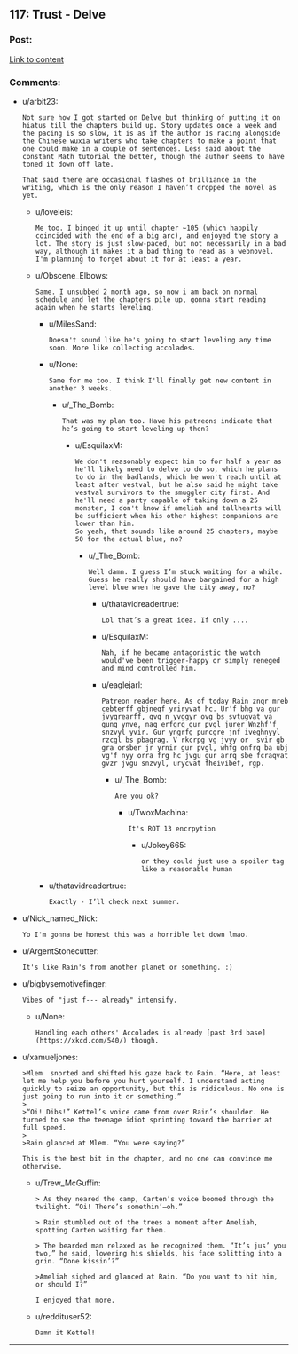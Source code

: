 ## 117: Trust - Delve

### Post:

[Link to content](https://www.royalroad.com/fiction/25225/delve/chapter/570805/117-trust)

### Comments:

- u/arbit23:
  ```
  Not sure how I got started on Delve but thinking of putting it on hiatus till the chapters build up. Story updates once a week and the pacing is so slow, it is as if the author is racing alongside the Chinese wuxia writers who take chapters to make a point that one could make in a couple of sentences. Less said about the constant Math tutorial the better, though the author seems to have toned it down off late. 

  That said there are occasional flashes of brilliance in the writing, which is the only reason I haven’t dropped the novel as yet.
  ```

  - u/loveleis:
    ```
    Me too. I binged it up until chapter ~105 (which happily coincided with the end of a big arc), and enjoyed the story a lot. The story is just slow-paced, but not necessarily in a bad way, although it makes it a bad thing to read as a webnovel. I'm planning to forget about it for at least a year.
    ```

  - u/Obscene_Elbows:
    ```
    Same. I unsubbed 2 month ago, so now i am back on normal schedule and let the chapters pile up, gonna start reading again when he starts leveling.
    ```

    - u/MilesSand:
      ```
      Doesn't sound like he's going to start leveling any time soon. More like collecting accolades.
      ```

    - u/None:
      ```
      Same for me too. I think I'll finally get new content in another 3 weeks.
      ```

      - u/_The_Bomb:
        ```
        That was my plan too. Have his patreons indicate that he’s going to start leveling up then?
        ```

        - u/EsquilaxM:
          ```
          We don't reasonably expect him to for half a year as he'll likely need to delve to do so, which he plans to do in the badlands, which he won't reach until at least after vestval, but he also said he might take vestval survivors to the smuggler city first. And he'll need a party capable of taking down a 25 monster, I don't know if ameliah and tallhearts will be sufficient when his other highest companions are lower than him.
          So yeah, that sounds like around 25 chapters, maybe 50 for the actual blue, no?
          ```

          - u/_The_Bomb:
            ```
            Well damn. I guess I’m stuck waiting for a while. Guess he really should have bargained for a high level blue when he gave the city away, no?
            ```

            - u/thatavidreadertrue:
              ```
              Lol that’s a great idea. If only ....
              ```

            - u/EsquilaxM:
              ```
              Nah, if he became antagonistic the watch would've been trigger-happy or simply reneged and mind controlled him.
              ```

            - u/eaglejarl:
              ```
              Patreon reader here. As of today Rain znqr mreb cebterff gbjneqf yriryvat hc. Ur'f bhg va gur jvyqrearff, qvq n yvggyr ovg bs svtugvat va gung ynve, naq erfgrq gur pvgl jurer Wnzhf'f snzvyl yvir. Gur yngrfg puncgre jnf iveghnyyl rzcgl bs pbagrag. V rkcrpg vg jvyy or  svir gb gra orsber jr yrnir gur pvgl, whfg onfrq ba ubj vg'f nyy orra frg hc jvgu gur arrq sbe fcraqvat gvzr jvgu snzvyl, urycvat fheivibef, rgp.
              ```

              - u/_The_Bomb:
                ```
                Are you ok?
                ```

                - u/TwoxMachina:
                  ```
                  It's ROT 13 encrpytion
                  ```

                  - u/Jokey665:
                    ```
                    or they could just use a spoiler tag like a reasonable human
                    ```

    - u/thatavidreadertrue:
      ```
      Exactly - I’ll check next summer.
      ```

- u/Nick_named_Nick:
  ```
  Yo I'm gonna be honest this was a horrible let down lmao.
  ```

- u/ArgentStonecutter:
  ```
  It's like Rain's from another planet or something. :)
  ```

- u/bigbysemotivefinger:
  ```
  Vibes of "just f--- already" intensify.
  ```

  - u/None:
    ```
    Handling each others' Accolades is already [past 3rd base](https://xkcd.com/540/) though.
    ```

- u/xamueljones:
  ```
  >Mlem  snorted and shifted his gaze back to Rain. “Here, at least let me help you before you hurt yourself. I understand acting quickly to seize an opportunity, but this is ridiculous. No one is just going to run into it or something.”  
  >  
  >“Oi! Dibs!” Kettel’s voice came from over Rain’s shoulder. He turned to see the teenage idiot sprinting toward the barrier at full speed.  
  >  
  >Rain glanced at Mlem. “You were saying?”

  This is the best bit in the chapter, and no one can convince me otherwise.
  ```

  - u/Trew_McGuffin:
    ```
    > As they neared the camp, Carten’s voice boomed through the twilight. “Oi! There’s somethin’—oh.”

    > Rain stumbled out of the trees a moment after Ameliah, spotting Carten waiting for them.

    > The bearded man relaxed as he recognized them. “It’s jus’ you two,” he said, lowering his shields, his face splitting into a grin. “Done kissin’?”

    >Ameliah sighed and glanced at Rain. “Do you want to hit him, or should I?”

    I enjoyed that more.
    ```

  - u/reddituser52:
    ```
    Damn it Kettel!
    ```

---

